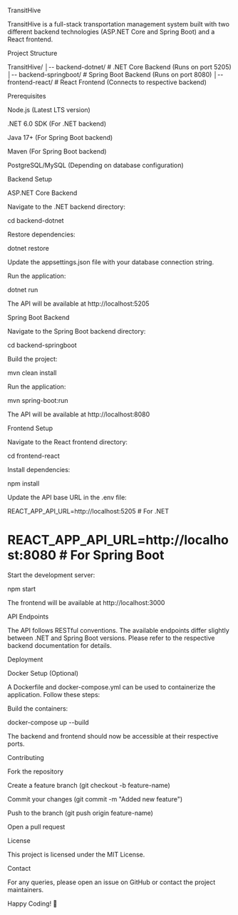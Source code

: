 TransitHive

TransitHive is a full-stack transportation management system built with two different backend technologies (ASP.NET Core and Spring Boot) and a React frontend.

Project Structure

TransitHive/
│-- backend-dotnet/      # .NET Core Backend (Runs on port 5205)
│-- backend-springboot/  # Spring Boot Backend (Runs on port 8080)
│-- frontend-react/      # React Frontend (Connects to respective backend)

Prerequisites

Node.js (Latest LTS version)

.NET 6.0 SDK (For .NET backend)

Java 17+ (For Spring Boot backend)

Maven (For Spring Boot backend)

PostgreSQL/MySQL (Depending on database configuration)

Backend Setup

ASP.NET Core Backend

Navigate to the .NET backend directory:

cd backend-dotnet

Restore dependencies:

dotnet restore

Update the appsettings.json file with your database connection string.

Run the application:

dotnet run

The API will be available at http://localhost:5205

Spring Boot Backend

Navigate to the Spring Boot backend directory:

cd backend-springboot

Build the project:

mvn clean install

Run the application:

mvn spring-boot:run

The API will be available at http://localhost:8080

Frontend Setup

Navigate to the React frontend directory:

cd frontend-react

Install dependencies:

npm install

Update the API base URL in the .env file:

REACT_APP_API_URL=http://localhost:5205  # For .NET
# REACT_APP_API_URL=http://localhost:8080  # For Spring Boot

Start the development server:

npm start

The frontend will be available at http://localhost:3000

API Endpoints

The API follows RESTful conventions. The available endpoints differ slightly between .NET and Spring Boot versions. Please refer to the respective backend documentation for details.

Deployment

Docker Setup (Optional)

A Dockerfile and docker-compose.yml can be used to containerize the application. Follow these steps:

Build the containers:

docker-compose up --build

The backend and frontend should now be accessible at their respective ports.

Contributing

Fork the repository

Create a feature branch (git checkout -b feature-name)

Commit your changes (git commit -m "Added new feature")

Push to the branch (git push origin feature-name)

Open a pull request

License

This project is licensed under the MIT License.

Contact

For any queries, please open an issue on GitHub or contact the project maintainers.

Happy Coding! 🚀
